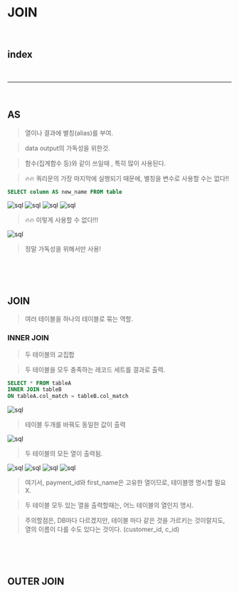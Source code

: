 # JOIN

<br>

## index






<br>


---


<br>


## AS 

> 열이나 결과에 별칭(alias)를 부여.

> data output의 가독성을 위한것.

> 함수(집계함수 등)와 같이 쓰일때 , 특히 많이 사용된다.

> 🔥🔥 쿼리문의 가장 마지막에 실행되기 때문에, 별칭을 변수로 사용할 수는 없다!!

```SQL
SELECT column AS new_name FROM table
```

![sql](../Image/sql/j1.PNG)
![sql](../Image/sql/j2.PNG)
![sql](../Image/sql/j3.PNG)
![sql](../Image/sql/j4.PNG)
> 🔥🔥 이렇게 사용할 수 없다!!!


![sql](../Image/sql/j5.PNG)
> 정말 가독성을 위해서만 사용!


<br>
<br>
<br>

## JOIN

> 여러 테이블을 하나의 테이블로 묶는 역할.



### INNER JOIN

> 두 테이블의 교집합

> 두 테이블을 모두 충족하는 레코드 세트를 결과로 출력.

```SQL
SELECT * FROM tableA
INNER JOIN tableB
ON tableA.col_match = tableB.col_match
```

![sql](../Image/sql/j6.PNG)

> 테이블 두개를 바꿔도 동일한 값이 출력


![sql](../Image/sql/j7.PNG)

> 두 테이블의 모든 열이 출력됨.

![sql](../Image/sql/j8.PNG)
![sql](../Image/sql/j9.PNG)
![sql](../Image/sql/j10.PNG)
![sql](../Image/sql/j11.PNG)

> 여기서, payment_id와 first_name은 고유한 열이므로, 테이블명 명시할 필요 X.

> 두 테이블 모두 있는 열을 출력할때는, 어느 테이블의 열인지 명시.

> 주의할점은, DB마다 다르겠지만, 테이블 마다 같은 것을 가르키는 것이랄지도, 열의 이름이 다를 수도 있다는 것이다.
> (customer_id, c_id)



<br>
<br>
<br>


## OUTER JOIN


























